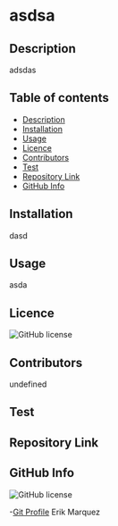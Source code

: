 
# asdsa

## Description

adsdas

## Table of contents

- [Description](#Description)
- [Installation](#Installation)
- [Usage](#Usage)
- [Licence](#Licence)
- [Contributors](#Contributors)
- [Test](#Test)
- [Repository Link](#Repository)
- [GitHub Info](#GitHub) 

## Installation

dasd

## Usage

asda

## Licence

![GitHub license](https://badgen.net/gitlab/license/gitlab-org/omnibus-gitlab)

## Contributors

undefined

## Test

## Repository Link

## GitHub Info

![GitHub license](https://avatars2.githubusercontent.com/u/43430471?v=4)


-[Git Profile](https://github.com/contrabandKC)
Erik Marquez




    